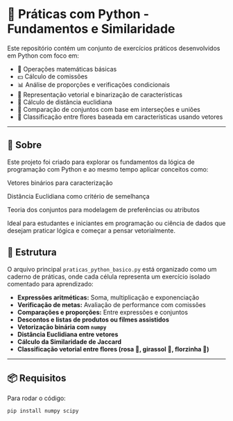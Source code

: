 # 🐍 Práticas com Python - Fundamentos e Similaridade

Este repositório contém um conjunto de exercícios práticos desenvolvidos em Python com foco em:

- 🧮 Operações matemáticas básicas
- 💵 Cálculo de comissões
- 📊 Análise de proporções e verificações condicionais
- 🧠 Representação vetorial e binarização de características
- 📏 Cálculo de distância euclidiana
- 🔗 Comparação de conjuntos com base em interseções e uniões
- 🌻 Classificação entre flores baseada em características usando vetores

---

## 🧠 Sobre
Este projeto foi criado para explorar os fundamentos da lógica de programação com Python e ao mesmo tempo aplicar conceitos como:

Vetores binários para caracterização

Distância Euclidiana como critério de semelhança

Teoria dos conjuntos para modelagem de preferências ou atributos

Ideal para estudantes e iniciantes em programação ou ciência de dados que desejam praticar lógica e começar a pensar vetorialmente.

## 📁 Estrutura

O arquivo principal `praticas_python_basico.py` está organizado como um caderno de práticas, onde cada célula representa um exercício isolado comentado para aprendizado:

- **Expressões aritméticas:** Soma, multiplicação e exponenciação
- **Verificação de metas:** Avaliação de performance com comissões
- **Comparações e proporções:** Entre expressões e conjuntos
- **Descontos e listas de produtos ou filmes assistidos**
- **Vetorização binária com `numpy`**
- **Distância Euclidiana entre vetores**
- **Cálculo da Similaridade de Jaccard**
- **Classificação vetorial entre flores (rosa 🌹, girassol 🌻, florzinha 🌼)**

---

## 📦 Requisitos

Para rodar o código:

```bash
pip install numpy scipy
